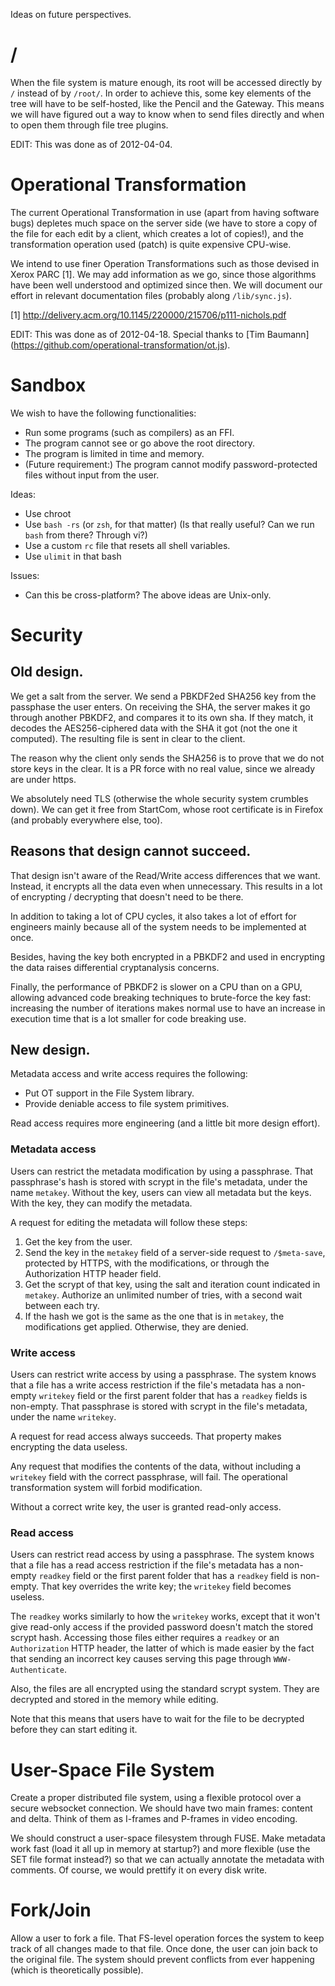 Ideas on future perspectives.


# /

When the file system is mature enough, its root will be accessed directly by `/`
instead of by `/root/`.  In order to achieve this, some key elements of the tree
will have to be self-hosted, like the Pencil and the Gateway.  This means we
will have figured out a way to know when to send files directly and when to open
them through file tree plugins.

EDIT: This was done as of 2012-04-04.


# Operational Transformation

The current Operational Transformation in use (apart from having software bugs) depletes much space on the server side (we have to store a copy of the file for each edit by a client, which creates a lot of copies!), and the transformation
operation used (patch) is quite expensive CPU-wise.

We intend to use finer Operation Transformations such as those devised in Xerox
PARC [1]. We may add information as we go, since those algorithms have been well understood and optimized since then. We will document our effort in relevant documentation files (probably along `/lib/sync.js`).

  [1] http://delivery.acm.org/10.1145/220000/215706/p111-nichols.pdf

EDIT: This was done as of 2012-04-18. Special thanks to
[Tim Baumann] (https://github.com/operational-transformation/ot.js).


# Sandbox

We wish to have the following functionalities:

- Run some programs (such as compilers) as an FFI.
- The program cannot see or go above the root directory.
- The program is limited in time and memory.
- (Future requirement:) The program cannot modify password-protected files
  without input from the user.

Ideas:

- Use chroot
- Use `bash -rs` (or `zsh`, for that matter)
  (Is that really useful? Can we run `bash` from there? Through vi?)
- Use a custom `rc` file that resets all shell variables.
- Use `ulimit` in that bash

Issues:

- Can this be cross-platform? The above ideas are Unix-only.


# Security

## Old design.

We get a salt from the server.  We send a PBKDF2ed SHA256 key from the
passphase the user enters.  On receiving the SHA, the server makes it go
through another PBKDF2, and compares it to its own sha.  If they match,
it decodes the AES256-ciphered data with the SHA it got (not the one it
computed).  The resulting file is sent in clear to the client.

The reason why the client only sends the SHA256 is to prove that we do not
store keys in the clear.  It is a PR force with no real value, since we
already are under https.

We absolutely need TLS (otherwise the whole security system crumbles down).
We can get it free from StartCom, whose root certificate is in Firefox (and
probably everywhere else, too).

## Reasons that design cannot succeed.

That design isn't aware of the Read/Write access differences that we want.
Instead, it encrypts all the data even when unnecessary. This results in a lot of
encrypting / decrypting that doesn't need to be there.

In addition to taking a lot of CPU cycles, it also takes a lot of effort for engineers
mainly because all of the system needs to be implemented at once.

Besides, having the key both encrypted in a PBKDF2 and used in encrypting the
data raises differential cryptanalysis concerns.

Finally, the performance of PBKDF2 is slower on a CPU than on a GPU, allowing advanced
code breaking techniques to brute-force the key fast: increasing the number of
iterations makes normal use to have an increase in execution time that is a lot
smaller for code breaking use.

## New design.

Metadata access and write access requires the following:

- Put OT support in the File System library.
- Provide deniable access to file system primitives.

Read access requires more engineering (and a little bit more design effort).

### Metadata access

Users can restrict the metadata modification by using a passphrase. That
passphrase's hash is stored with scrypt in the file's metadata, under the name
`metakey`. Without the key, users can view all metadata but the keys. With the
key, they can modify the metadata.

A request for editing the metadata will follow these steps:

1. Get the key from the user.
2. Send the key in the `metakey` field of a server-side request to
   `/$meta-save`, protected by HTTPS, with the modifications, or through the
   Authorization HTTP header field.
3. Get the scrypt of that key, using the salt and iteration count indicated in
   `metakey`. Authorize an unlimited number of tries, with a second wait between
   each try.
4. If the hash we got is the same as the one that is in `metakey`, the
   modifications get applied. Otherwise, they are denied.

### Write access

Users can restrict write access by using a passphrase. The system knows that a
file has a write access restriction if the file's metadata has a non-empty
`writekey` field or the first parent folder that has a `readkey` fields is
non-empty. That passphrase is stored with scrypt in the file's metadata, under
the name `writekey`.

A request for read access always succeeds. That property makes encrypting the
data useless.

Any request that modifies the contents of the data, without including a
`writekey` field with the correct passphrase, will fail. The operational
transformation system will forbid modification.

Without a correct write key, the user is granted read-only access.

### Read access

Users can restrict read access by using a passphrase. The system knows that a
file has a read access restriction if the file's metadata has a non-empty
`readkey` field or the first parent folder that has a `readkey` field is
non-empty. That key overrides the write key; the `writekey` field becomes
useless.

The `readkey` works similarly to how the `writekey` works, except that it won't
give read-only access if the provided password doesn't match the stored scrypt
hash. Accessing those files either requires a `readkey` or an `Authorization`
HTTP header, the latter of which is made easier by the fact that sending an
incorrect key causes serving this page through `WWW-Authenticate`.

Also, the files are all encrypted using the standard scrypt system. They are
decrypted and stored in the memory while editing.

Note that this means that users have to wait for the file to be decrypted before
they can start editing it.


# User-Space File System

Create a proper distributed file system, using a flexible protocol over a secure
websocket connection.
We should have two main frames: content and delta.
Think of them as I-frames and P-frames in video encoding.

We should construct a user-space filesystem through FUSE. Make metadata work
fast (load it all up in memory at startup?) and more flexible (use the SET file
format instead?) so that we can actually annotate the metadata with comments.
Of course, we would prettify it on every disk write.


# Fork/Join

Allow a user to fork a file.
That FS-level operation forces the system to keep track of all changes made to
that file.
Once done, the user can join back to the original file.
The system should prevent conflicts from ever happening (which is theoretically
possible).
